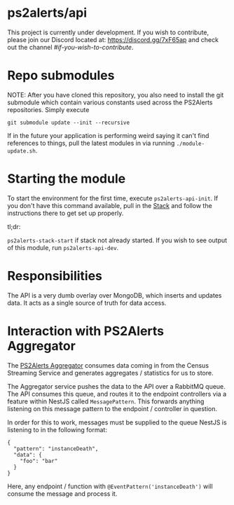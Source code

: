 # ps2alerts/api

This project is currently under development. If you wish to contribute, please join our Discord located at: https://discord.gg/7xF65ap and check out the channel _#if-you-wish-to-contribute_.

# Repo submodules

NOTE: After you have cloned this repository, you also need to install the git submodule which contain various constants used across the PS2Alerts repositories. Simply execute

```
git submodule update --init --recursive
```

If in the future your application is performing weird saying it can't find references to things, pull the latest modules in via running `./module-update.sh`.

# Starting the module

To start the environment for the first time, execute `ps2alerts-api-init`. If you don't have this command available, pull in the [Stack](https://github.com/ps2alerts/stack) and follow the instructions there to get set up properly.

tl;dr:

`ps2alerts-stack-start` if stack not already started. If you wish to see output of this module, run `ps2alerts-api-dev`. 

# Responsibilities

The API is a very dumb overlay over MongoDB, which inserts and updates data. It acts as a single source of truth for data access.

# Interaction with PS2Alerts Aggregator

The [PS2Alerts Aggregator](https://github.com/ps2alerts/websocket) consumes data coming in from the Census Streaming Service and generates aggregates / statistics for us to store. 

The Aggregator service pushes the data to the API over a RabbitMQ queue. The API consumes this queue, and routes it to the endpoint controllers via a feature within NestJS called `MessagePattern`. This forwards anything listening on this message pattern to the endpoint / controller in question.

In order for this to work, messages must be supplied to the queue NestJS is listening to in the following format:

```
{
  "pattern": "instanceDeath",
  "data": {
    "foo": "bar"
  }
}
```

Here, any endpoint / function with `@EventPattern('instanceDeath')` will consume the message and process it.
